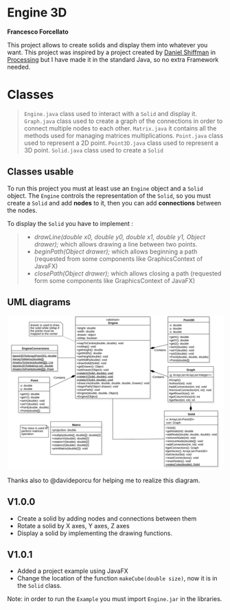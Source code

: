 # Engine 3D
**Francesco Forcellato**

This project allows to create solids and display them into whatever you want.
This project was inspired by a project created by [Daniel Shiffman](https://thecodingtrain.com/CodingChallenges/112-3d-rendering) in [Processing](https://processing.org/) but I have made it in the standard Java, so no extra Framework needed.


# Classes
> ``Engine.java`` class used to interact with a ``Solid`` and display it.
> ``Graph.java`` class used to create a graph of the connections in order to connect multiple nodes to each other.
> ``Matrix.java`` it contains all the methods used for managing matrices multiplications.
> ``Point.java`` class used to represent a 2D point.
> ``Point3D.java`` class used to represent a 3D point.
> ``Solid.java`` class used to create a ``Solid``


## Classes usable
To run this project you must at least use an ``Engine`` object and a ``Solid`` object. The ``Engine`` controls the representation of the ``Solid``, so you must create a ``Solid`` and add **nodes** to it, then you can add **connections** between the nodes.

To display the ``Solid`` you have to implement :
>- _drawLine(double x0, double y0, double x1, double y1, Object drawer);_ which allows drawing a line between two points.
>- _beginPath(Object drawer);_ which allows beginning a path (requested from some components like GraphicsContext of JavaFX)
>- _closePath(Object drawer);_ which allows closing a path (requested form some components like GraphicsContext of JavaFX)


## UML diagrams
![UML](uml.svg)

Thanks also to @davideporcu for helping me to realize this diagram.
## V1.0.0
* Create a solid by adding nodes and connections between them
* Rotate a solid by X axes, Y axes, Z axes
* Display a solid by implementing the drawing functions.

## V1.0.1
* Added  a project example using JavaFX
* Change the location of the function ``makeCube(double size)``, now it is in the ``Solid`` class.


Note: in order to run the ``Example`` you must import ``Engine.jar`` in the libraries.
<!--stackedit_data:
eyJoaXN0b3J5IjpbODI1ODIwOTAzLC0zOTA2NDIzMTIsLTg0NT
QzMDEwLDU0ODUyNDk5NCwtMTc4NzE0NzcyNywtMTkwMzY5MDk4
N119
-->